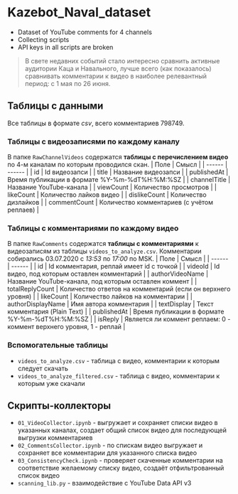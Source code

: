 # Kazebot_Naval_dataset

  - Dataset of YouTube comments for 4 channels
  - Collecting scripts
  - API keys in all scripts are broken



> В свете недавних событий стало интересно сравнить активные аудитории Каца и Навального, лучше всего (как показалось) сравнивать комментарии к видео в наиболее релевантный период: с 1 мая по 26 июня. 
## Таблицы с данными

Все таблицы в формате *csv*, всего комментариев 798749. 

### Таблицы с видеозаписями по каждому каналу

В папке `RawChannelVideos` содержатся **таблицы с перечислением видео** по 4-м каналам по которым проводился скан. 
| Поле | Смысл |
| ------ | ------ |
| id | Id видеозапси |
| title | Название видеозапси |
| publishedAt | Время публикации в формате %Y-%m-%dT%H:%M:%SZ |
| channelTitle | Название YouTube-канала |
| viewCount | Количество просмотров |
| likeCount | Количество лайков видео |
| dislikeCount | Количество дизлайков  |
| commentCount | Количество комментариев (с учётом реплаев) |

### Таблицы с комментариями по каждому видео

В папке `RawComments` содержатся **таблицы с комментариями** к видеозаписям из таблицы `videos_to_analyze.csv`. 
Комментарии собирались 03.07.2020 с *13:53* по *17:00* по MSK. 
| Поле | Смысл |
| ------ | ------ |
| id | Id комментария, реплай имеет id с точкой |
| videoId | Id видео, под которым оставлен комментарий |
| authorVideoName | Название YouTube-канала, под которым оставлен коммент  |
| totalReplyCount | Количество ответов на комментарий (если он верхнего уровня) |
| likeCount | Количество лайков на комментарии |
| authorDisplayName | Имя автора комментария |
| textDisplay | Текст комментария (Plain Text)  |
| publishedAt |  Время публикации в формате %Y-%m-%dT%H:%M:%SZ  |
| isReply |  Является ли коммент реплаем: 0 - коммент верхнего уровня, 1 - реплай  |

### Вспомогательные таблицы
 - `videos_to_analyze.csv` - таблица с видео, комментарии к которым следует скачать 
 - `videos_to_analyze_filtered.csv` - таблица с видео, комментарии к которым уже скачали

## Скрипты-коллекторы

 - `01_VideoCollector.ipynb` - выгружает и сохраняет списки видео в указанных каналах, создает общий список видео для последующей выгрузки комментариев
 - `02_CommentsCollector.ipynb` - по спискам видео выгружает и сохраняет все комментарии для указанного списка видео
 - `03_ConsistencyCheck.ipynb` - проверяет скаченные комментарии на соответствие желаемому списку видео, создаёт отфильтрованный список видео
 - `scanning_lib.py` - взаимодействие с YouTube Data API v3
